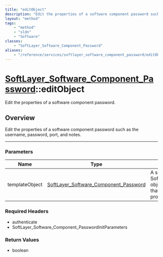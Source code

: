 ```yaml
---
title: "editObject"
description: "Edit the properties of a software component password such as the username, password, port, and notes."
layout: "method"
tags:
    - "method"
    - "sldn"
    - "Software"
classes:
    - "SoftLayer_Software_Component_Password"
aliases:
    - "/reference/services/softlayer_software_component_password/editObject"
---
```

# [SoftLayer_Software_Component_Password](/reference/services/SoftLayer_Software_Component_Password)::editObject

Edit the properties of a software component password.


## Overview 
Edit the properties of a software component password such as the username, password, port, and notes. 

-----

### Parameters 
|Name | Type | Description |
| --- | --- | --- |
|templateObject| <a href='/reference/datatypes/SoftLayer_Software_Component_Password'>SoftLayer_Software_Component_Password </a>| A skeleton SoftLayer_Software_Component_Password object with only the properties defined that you wish to change. Unchanged properties are left alone.|


### Required Headers
* authenticate
* SoftLayer_Software_Component_PasswordInitParameters


### Return Values
* boolean




